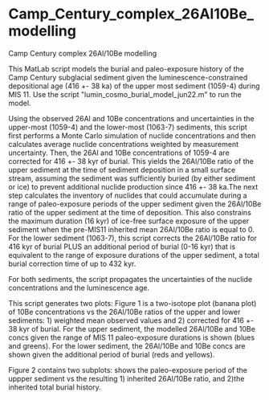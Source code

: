 # Camp_Century_complex_26Al10Be_modelling
Camp Century complex 26Al/10Be modelling

This MatLab script models the burial and paleo-exposure history of the Camp Century subglacial sediment given the luminescence-constrained depositional age (416 +- 38 ka) of the upper most sediment (1059-4)
during MIS 11. Use the script "lumin_cosmo_burial_model_jun22.m" to run the model.

Using the observed 26Al and 10Be concentrations and uncertainties in the upper-most (1059-4) and the lower-most (1063-7) sediments, this script first performs a Monte Carlo simulation of nuclide concentrations and
then calculates average nuclide concentrations weighted by measurement uncertainty. Then, the 26Al and 10Be concentrations of 1059-4 are corrected for 416 +- 38 kyr of burial. This yields the 26Al/10Be ratio of the upper sediment at the time of sediment deposition
in a small surface stream, assuming the sediment was sufficiently buried (by either sediment or ice) to prevent additional nuclide production since 416 +- 38 ka.The next step calculates the inventory of nuclides that could accumulate during a range of paleo-exposure periods of the upper sediment given the 26Al/10Be ratio of the upper sediment at the time of deposition. This also constrains the maximum duration (16 kyr) of ice-free surface exposure of the upper sediment when the pre-MIS11 inherited mean 26Al/10Be ratio is equal to 0. For the lower sediment (1063-7), this script corrects the 26Al/10Be ratio for 416 kyr of burial PLUS an additional period of burial (0-16 kyr) that is equivalent to the range of exposure durations of the upper sediment, a total burial correction time of up to 432 kyr.

For both sediments, the script propagates the uncertainties of the nuclide concentrations and the luminescence age.

This script generates two plots: Figure 1 is a two-isotope plot (banana plot) of 10Be concentrations vs the 26Al/10Be ratios of the upper and lower sediments: 1) weighted mean observed values and 2)
corrected for 416 +- 38 kyr of burial. For the upper sediment, the modelled 26Al/10Be and 10Be concs given the range of MIS 11 paleo-exposure durations is shown (blues and greens). For the lower
sediment, the 26Al/10Be and 10Be concs are shown given the additional period of burial (reds and yellows).

Figure 2 contains two subplots: shows the paleo-exposure period of the uppper sediment vs the resulting 1) inherited 26Al/10Be ratio, and 2)the inherited total burial history.
